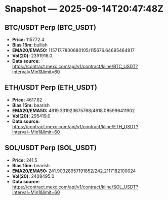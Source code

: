 # Snapshot — 2025-09-14T20:47:48Z

## BTC/USDT Perp (BTC_USDT)
- **Price:** 115772.4
- **Bias 15m:** bullish
- **EMA20/EMA50:** 115717.7800680105/115676.64695464817
- **Vol(20):** 2391916.0
- **Data source:** https://contract.mexc.com/api/v1/contract/kline/BTC_USDT?interval=Min1&limit=60

## ETH/USDT Perp (ETH_USDT)
- **Price:** 4617.62
- **Bias 15m:** bearish
- **EMA20/EMA50:** 4619.331923675768/4618.085996411902
- **Vol(20):** 295419.0
- **Data source:** https://contract.mexc.com/api/v1/contract/kline/ETH_USDT?interval=Min1&limit=60

## SOL/USDT Perp (SOL_USDT)
- **Price:** 241.5
- **Bias 15m:** bearish
- **EMA20/EMA50:** 241.90328957191852/242.2117182100024
- **Vol(20):** 2408495.0
- **Data source:** https://contract.mexc.com/api/v1/contract/kline/SOL_USDT?interval=Min1&limit=60
